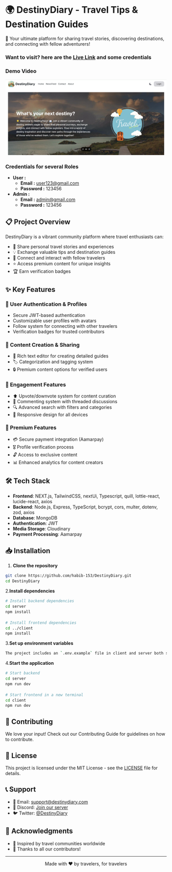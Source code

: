 # 🌍 DestinyDiary - Travel Tips & Destination Guides

🚀 Your ultimate platform for sharing travel stories, discovering destinations, and connecting with fellow adventurers!

### Want to visit? here are the [Live Link](https://destiny-diary.vercel.app/) and some credentials

### Demo Video

[![Watch Demo](./Client/src/assets/Screenshot%202024-10-11%20200101.png)](https://drive.google.com/file/d/1SoijoL4_ncbGeZKH6ZVr2x_64mb2HsWA/view?usp=drive_link)

### Credentials for several Roles

- **User :**
  - **Email :** <user123@gmail.com>
  - **Password :** 123456
- **Admin :**
  - **Email :** <admin@gmail.com>
  - **Password :** 123456

## 📋 Project Overview

DestinyDiary is a vibrant community platform where travel enthusiasts can:

- 📝 Share personal travel stories and experiences
- 💡 Exchange valuable tips and destination guides
- 🤝 Connect and interact with fellow travelers
- ⭐ Access premium content for unique insights
- 🏆 Earn verification badges

## ✨ Key Features

### 🔐 User Authentication & Profiles

- Secure JWT-based authentication
- Customizable user profiles with avatars
- Follow system for connecting with other travelers
- Verification badges for trusted contributors

### 📱 Content Creation & Sharing

- 📝 Rich text editor for creating detailed guides
- 🏷️ Categorization and tagging system
- 🔒 Premium content options for verified users

### 💫 Engagement Features

- ⬆️ Upvote/downvote system for content curation
- 💬 Commenting system with threaded discussions
- 🔍 Advanced search with filters and categories
- 📱 Responsive design for all devices

### 💎 Premium Features

- 💳 Secure payment integration (Aamarpay)
- 🎖️ Profile verification process
- 🔓 Access to exclusive content
- 📊 Enhanced analytics for content creators

## 🛠️ Tech Stack

- **Frontend**: NEXT.js, TailwindCSS, nextUi, Typescript, quill, lottie-react, lucide-react, axios
- **Backend**: Node.js, Express, TypeScript, bcrypt, cors, multer, dotenv, zod, axios
- **Database**: MongoDB
- **Authentication**: JWT
- **Media Storage**: Cloudinary
- **Payment Processing**: Aamarpay

## 📥 Installation

1. **Clone the repository**

```bash
git clone https://github.com/habib-153/DestinyDiary.git
cd DestinyDiary
```

2.**Install dependencies**

```bash
# Install backend dependencies
cd server
npm install

# Install frontend dependencies
cd ../client
npm install
```

3.**Set up environment variables**

```bash
The project includes an `.env.example` file in client and server both side that contains example environment variables. Rename this file to `.env.local` in client folder and `.env` in server folder.
```

4.**Start the application**

```bash
# Start backend
cd server
npm run dev

# Start frontend in a new terminal
cd client
npm run dev
```

## 🤝 Contributing

We love your input! Check out our Contributing Guide for guidelines on how to contribute.

## 📄 License

This project is licensed under the MIT License - see the [LICENSE](LICENSE) file for details.

## 📞 Support

- 📧 Email: <support@destinydiary.com>
- 💬 Discord: [Join our server](https://discord.gg)
- 🐦 Twitter: [@DestinyDiary](https://twitter.com)

## 🙏 Acknowledgments

- 🎯 Inspired by travel communities worldwide
- 👏 Thanks to all our contributors!

---

<p align="center">Made with ❤️ by travelers, for travelers</p>
